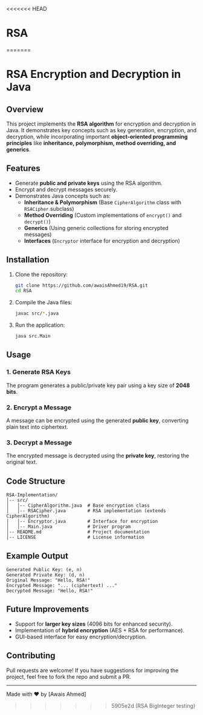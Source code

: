 <<<<<<< HEAD
# RSA
=======

# RSA Encryption and Decryption in Java

## Overview
This project implements the **RSA algorithm** for encryption and decryption in Java. It demonstrates key concepts such as key generation, encryption, and decryption, while incorporating important **object-oriented programming principles** like **inheritance, polymorphism, method overriding, and generics**.

## Features
- Generate **public and private keys** using the RSA algorithm.
- Encrypt and decrypt messages securely.
- Demonstrates Java concepts such as:
  - **Inheritance & Polymorphism** (Base `CipherAlgorithm` class with `RSACipher` subclass)
  - **Method Overriding** (Custom implementations of `encrypt()` and `decrypt()`)
  - **Generics** (Using generic collections for storing encrypted messages)
  - **Interfaces** (`Encryptor` interface for encryption and decryption)

## Installation
1. Clone the repository:
   ```sh
   git clone https://github.com/awaisAhmed19/RSA.git
   cd RSA
   ```
2. Compile the Java files:
   ```sh
   javac src/*.java
   ```
3. Run the application:
   ```sh
   java src.Main
   ```

## Usage
### **1. Generate RSA Keys**
The program generates a public/private key pair using a key size of **2048 bits**.

### **2. Encrypt a Message**
A message can be encrypted using the generated **public key**, converting plain text into ciphertext.

### **3. Decrypt a Message**
The encrypted message is decrypted using the **private key**, restoring the original text.

## Code Structure
```
RSA-Implementation/
│-- src/
│   │-- CipherAlgorithm.java  # Base encryption class
│   │-- RSACipher.java        # RSA implementation (extends CipherAlgorithm)
│   │-- Encryptor.java        # Interface for encryption
│   │-- Main.java             # Driver program
│-- README.md                 # Project documentation
│-- LICENSE                   # License information
```

## Example Output
```
Generated Public Key: (e, n)
Generated Private Key: (d, n)
Original Message: "Hello, RSA!"
Encrypted Message: "... (ciphertext) ..."
Decrypted Message: "Hello, RSA!"
```

## Future Improvements
- Support for **larger key sizes** (4096 bits for enhanced security).
- Implementation of **hybrid encryption** (AES + RSA for performance).
- GUI-based interface for easy encryption/decryption.

## Contributing
Pull requests are welcome! If you have suggestions for improving the project, feel free to fork the repo and submit a PR.

---
Made with ❤️ by [Awais Ahmed]

>>>>>>> 5905e2d (RSA BigInteger testing)

